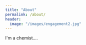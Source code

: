 ```yaml
---
title: "About"
permalink: /about/
header:
  image: "/images/engagement2.jpg"
---
```


I'm a chemist....
